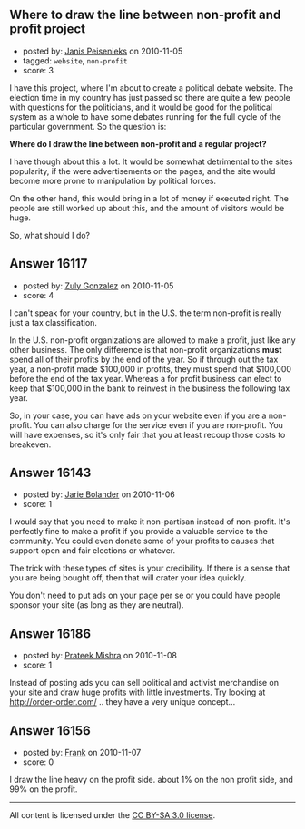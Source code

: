 ## Where to draw the line between non-profit and profit project

- posted by: [Janis Peisenieks](https://stackexchange.com/users/-1/5241-janis-peisenieks) on 2010-11-05
- tagged: `website`, `non-profit`
- score: 3

I have this project, where I'm about to create a political debate website. The election time in my country has just passed so there are quite a few people with questions for the politicians, and it would be good for the political system as a whole to have some debates running for the full cycle of the particular government. So the question is:

**Where do I draw the line between non-profit and a regular project?**

I have though about this a lot. It would be somewhat detrimental to the sites popularity, if the were advertisements on the pages, and the site would become more prone to manipulation by political forces.

On the other hand, this would bring in a lot of money if executed right. The people are still worked up about this, and the amount of visitors would be huge.

So, what should I do?


## Answer 16117

- posted by: [Zuly Gonzalez](https://stackexchange.com/users/-1/2692-zuly-gonzalez) on 2010-11-05
- score: 4

I can't speak for your country, but in the U.S. the term non-profit is really just a tax classification.

In the U.S. non-profit organizations are allowed to make a profit, just like any other business. The only difference is that non-profit organizations **must** spend all of their profits by the end of the year. So if through out the tax year, a non-profit made $100,000 in profits, they must spend that $100,000 before the end of the tax year. Whereas a for profit business can elect to keep that $100,000 in the bank to reinvest in the business the following tax year.

So, in your case, you can have ads on your website even if you are a non-profit. You can also charge for the service even if you are non-profit. You will have expenses, so it's only fair that you at least recoup those costs to breakeven.


## Answer 16143

- posted by: [Jarie Bolander](https://stackexchange.com/users/-1/585-jarie-bolander) on 2010-11-06
- score: 1

I would say that you need to make it non-partisan instead of non-profit. It's perfectly fine to make a profit if you provide a valuable service to the community. You could even donate some of your profits to causes that support open and fair elections or whatever.

The trick with these types of sites is your credibility. If there is a sense that you are being bought off, then that will crater your idea quickly.

You don't need to put ads on your page per se or you could have people sponsor your site (as long as they are neutral).


## Answer 16186

- posted by: [Prateek Mishra](https://stackexchange.com/users/-1/5208-prateek-mishra) on 2010-11-08
- score: 1

Instead of posting ads you can sell political and activist merchandise on your site and draw huge profits with little investments. Try looking at http://order-order.com/ .. they have a very unique concept...


## Answer 16156

- posted by: [Frank](https://stackexchange.com/users/-1/4858-frank) on 2010-11-07
- score: 0

I draw the line heavy on the profit side. about 1% on the non profit side, and 99% on the profit.  



---

All content is licensed under the [CC BY-SA 3.0 license](https://creativecommons.org/licenses/by-sa/3.0/).
